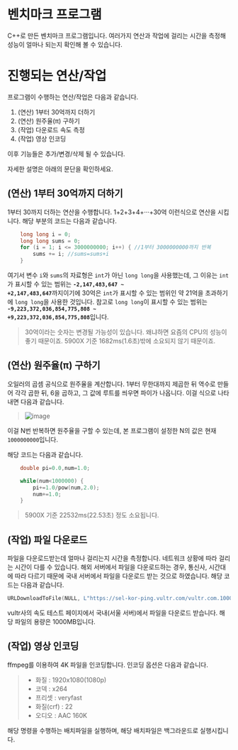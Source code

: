 # 벤치마크 프로그램

C++로 만든 벤치마크 프로그램입니다. 여러가지 연산과 작업에 걸리는 시간을 측정해 성능이 얼마나 되는지 확인해 볼 수 있습니다.


# 진행되는 연산/작업

프로그램이 수행하는 연산/작업은 다음과 같습니다.

1. (연산) 1부터 30억까지 더하기
2. (연산) 원주율(π) 구하기
3. (작업) 다운로드 속도 측정
4. (작업) 영상 인코딩

이후 기능들은 추가/변경/삭제 될 수 있습니다.

자세한 설명은 아래의 문단을 확인하세요.

## (연산) 1부터 30억까지 더하기

1부터 30까지 더하는 연산을 수행합니다. 1+2+3+4+···+30억 이런식으로 연산을 시킵니다.
해당 부분의 코드는 다음과 같습니다.
```c++
    long long i = 0;
    long long sums = 0;
    for (i = 1; i <= 3000000000; i++) { //1부터 3000000000까지 반복
        sums += i; //sums=sums+i
    }
```
여기서 변수 <code>i</code>와 <code>sums</code>의 자료형은 <code>int</code>가 아닌 <code>long long</code>을 사용했는데, 그 이유는 <code>int</code>가 표시할 수 있는 범위는  <code>**-2,147,483,647 ~ +2,147,483,647**</code>까지이기에 30억은 <code>int</code>가 표시할 수 있는 범위인 약 21억을 초과하기에 <code>long long</code>을 사용한 것입니다. 참고로 <code>long long</code>이 표시할 수 있는 범위는 <code>**-9,223,372,036,854,775,808 ~ +9,223,372,036,854,775,808**</code>입니다.

> 30억이라는 숫자는 변경될 가능성이 있습니다. 왜냐하면 요즘의 CPU의 성능이 좋기 때문이죠. 5900X 기준 1682ms(1.6초)밖에 소요되지 않기 때문이죠.

## (연산) 원주율(π) 구하기

오일러의 곱셈 공식으로 원주율을 계산합니다. 1부터 무한대까지 제곱한 뒤 역수로 만들어 각각 곱한 뒤, 6을 곱하고, 그 값에 루트를 씌우면 파이가 나옵니다. 이걸 식으로 나타내면 다음과 같습니다.

> ![image](https://user-images.githubusercontent.com/34927797/158953738-7700d5d6-8971-48e0-9e38-2d9494cb79ba.png)

이걸 N번 반복하면 원주율을 구할 수 있는데, 본 프로그램이 설정한 N의 값은 현재 <code>1000000000</code>입니다.

해당 코드는 다음과 같습니다.

```c++
    double pi=0.0,num=1.0;

    while(num<1000000) {
        pi+=1.0/pow(num,2.0);
        num+=1.0;
    }
```

> 5900X 기준 22532ms(22.53초) 정도 소요됩니다.

## (작업) 파일 다운로드

파일을 다운로드받는데 얼마나 걸리는지 시간을 측정합니다. 네트워크 상황에 따라 걸리는 시간이 다를 수 있습니다.
해외 서버에서 파일을 다운로드하는 경우, 통신사, 시간대에 따라 다르기 때문에 국내 서버에서 파일을 다운로드 받는 것으로 하였습니다. 해당 코드는 다음과 같습니다.

```c++
URLDownloadToFile(NULL, L"https://sel-kor-ping.vultr.com/vultr.com.1000MB.bin", L"./testfile.bin", 0, NULL);
```

vultr사의 속도 테스트 페이지에서 국내(서울 서버)에서 파일을 다운로드 받습니다. 해당 파일의 용량은 1000MB입니다.

## (작업) 영상 인코딩

ffmpeg를 이용하여 4K 파일을 인코딩합니다. 인코딩 옵션은 다음과 같습니다.
> * 화질 : 1920x1080(1080p)
> * 코덱 : x264
> * 프리셋 : veryfast
> * 화질(crf) : 22
> * 오디오 : AAC 160K

해당 명령을 수행하는 배치파일을 실행하며, 해당 배치파일은 백그라운드로 실행시킵니다.
